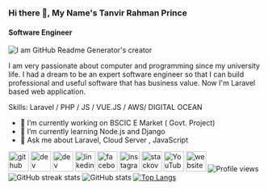 ### Hi there 👋, My Name's Tanvir Rahman Prince
#### Software Engineer
![I am GitHub Readme Generator's creator](https://media-exp1.licdn.com/dms/image/C5616AQFe85Oby4RVpw/profile-displaybackgroundimage-shrink_200_800/0/1644261508753?e=1649894400&v=beta&t=nMaIs1CJI5gmXDklLuZ8TOldR98yhSA3efXlBnNf8KI)

I am very passionate about computer and programming since my university life. I had a dream to be an expert software engineer so that I can build professional and useful software that has business value.
Now I'm Laravel based web application.

Skills: Laravel / PHP / JS / VUE.JS / AWS/ DIGITAL OCEAN

- 🔭 I’m currently working on BSCIC E Market ( Govt. Project) 
- 🌱 I’m currently learning Node.js and Django 
- 💬 Ask me about Laravel, Cloud Server , JavaScript 


[<img src='https://cdn.jsdelivr.net/npm/simple-icons@3.0.1/icons/github.svg' alt='github' height='40'>](https://github.com/tanvirprince)  [<img src='https://cdn.jsdelivr.net/npm/simple-icons@3.0.1/icons/dev-dot-to.svg' alt='dev' height='40'>](https://dev.to/tanvirprince)  [<img src='https://cdn.jsdelivr.net/npm/simple-icons@3.0.1/icons/hashnode.svg' alt='dev' height='40'>](https://tanvir.hashnode.dev/)  [<img src='https://cdn.jsdelivr.net/npm/simple-icons@3.0.1/icons/linkedin.svg' alt='linkedin' height='40'>](https://www.linkedin.com/in/https://www.linkedin.com/in/tanvir-rahman-prince//)  [<img src='https://cdn.jsdelivr.net/npm/simple-icons@3.0.1/icons/facebook.svg' alt='facebook' height='40'>](https://www.facebook.com/joosiprince)  [<img src='https://cdn.jsdelivr.net/npm/simple-icons@3.0.1/icons/instagram.svg' alt='instagram' height='40'>](https://www.instagram.com/tanvir_prince_/)  [<img src='https://cdn.jsdelivr.net/npm/simple-icons@3.0.1/icons/stackoverflow.svg' alt='stackoverflow' height='40'>](https://stackoverflow.com/users/13849465)  [<img src='https://cdn.jsdelivr.net/npm/simple-icons@3.0.1/icons/youtube.svg' alt='YouTube' height='40'>](https://www.youtube.com/channel/https://www.youtube.com/channel/UCKQvErA9ttQJtfhetjl1_Jw)  [<img src='https://cdn.jsdelivr.net/npm/simple-icons@3.0.1/icons/icloud.svg' alt='website' height='40'>](prince.orbitech360.com)
![Profile views](https://gpvc.arturio.dev/tanvirprince)
![GitHub streak stats](https://github-readme-streak-stats.herokuapp.com/?user=tanvirprince)  ![GitHub stats](https://github-readme-stats.vercel.app/api?username=tanvirprince&show_icons=true&count_private=true)
[![Top Langs](https://github-readme-stats.vercel.app/api/top-langs/?username=tanvirprince)](https://github.com/anuraghazra/github-readme-stats)

